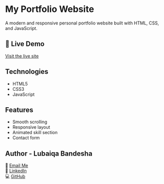 # My Portfolio Website

A modern and responsive personal portfolio website built with HTML, CSS, and JavaScript.

## 🔗 Live Demo
[Visit the live site](https://lubaiqa.github.io/CodeAlpha_Portfolio-Site/)

## Technologies
- HTML5
- CSS3
- JavaScript

## Features
- Smooth scrolling
- Responsive layout
- Animated skill section
- Contact form

## Author - Lubaiqa  Bandesha 
📧 [Email Me](mailto:lubaiqa.asif01@gmail.com)  
🔗 [LinkedIn](https://www.linkedin.com/in/lubaiqa-asif-8aa1b9390/)  
💻 [GitHub](https://github.com/lubaiqa)
